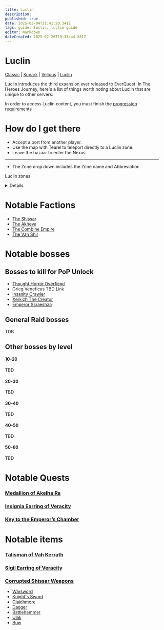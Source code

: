 ```yaml
---
title: Luclin
description: 
published: true
date: 2025-03-04T21:41:20.341Z
tags: guide, luclin, luclin guide
editor: markdown
dateCreated: 2025-02-26T19:33:44.861Z
---
```


# Luclin
[Classic](/expansion-guide/classic/_indexen) | [Kunark](/expansion-guide/kunark/_indexen) | [Velious](/expansion-guide/velious/_indexen) | [Luclin](/expansion-guide/luclin/_indexen)

Luclin introduces the third expansion ever released to EverQuest. In The Heroes Journey, here's a list of things worth noting about Luclin that are unique to other servers:


In order to access Luclin content, you must finish the [progression requirements](/progression/)


# How do I get there
- Accept a port from another player.
- Use the map with Tearel to teleport directly to a Luclin zone.
- Leave the bazaar to enter the Nexus.


---
- The Zone drop down includes the Zone name and Abbreviation

Luclin zones <details title="Luclin zones">
Acrylia Caverns – AC
Akheva Ruins – AR
Dawnshroud Peaks – DSP
Fungus Grove – FG
Grieg’s End – GE
Hollowshade Moor – HSM
Katta Castellum – KC
Marus Seru – MS
Mons Letalis – ML
Netherbian Lair – NL
Paludal Caverns – PC
Sanctus Seru – SS
Scarlet Desert – SD
Shadeweaver’s Thicket – ST
Shadow Haven – SH
Ssraeshza Temple – Ssra
Tenebrous Mountains – TM
The Bazaar – Baz
The Deep – Deep
The Grey – Grey
The Nexus – Nexus
The Twilight Sea – TwiSea
The Umbral Plains – UP
Vex Thal – VT
</details>

# Notable Factions
- [The Shissar](https://www.thjdi.cc/faction/688)
- [The Akheva](https://www.thjdi.cc/faction/1521)
- [The Combine Empire](https://www.thjdi.cc/faction/268)
- [The Vah Shir](https://www.thjdi.cc/faction/180)


# Notable bosses
## Bosses to kill for PoP Unlock
- [Thought Horror Overfiend](https://www.thjdi.cc/npc/164078)
- Grieg Veneficus TBD Link
- [Insanity Crawler](https://www.thjdi.cc/npc/179180)
- [Xerkizh The Creator](https://www.thjdi.cc/npc/162190)
- [Emperor Ssraeshza](https://www.thjdi.cc/npc/162227)

## General Raid bosses
TDB

## Other bosses by level
#### 10-20
TBD

#### 20-30
TBD

#### 30-40
TBD

#### 40-50
TBD

#### 50-60
TBD

# Notable Quests

### [Medallion of Akelha Ra](https://everquest.allakhazam.com/db/quest.html?quest=1583)

### [Insignia Earring of Veracity](https://everquest.allakhazam.com/db/quest.html?quest=1667)
### [Key to the Emperor’s Chamber](https://everquest.allakhazam.com/db/quest.html?quest=1999)


# Notable items
### [Talisman of Vah Kerrath](https://www.thjdi.cc/item/8364)


### [Sigil Earring of Veracity](https://www.thjdi.cc/item/29861)

### [Corrupted Shissar Weapons](https://everquest.allakhazam.com/db/quest.html?quest=1998)
- [Warsword](https://www.thjdi.cc/item/7960)
- [Knight's Sword](https://www.thjdi.cc/item/7961)
- [Claidhmore](https://www.thjdi.cc/item/7962)
- [Dagger](https://www.thjdi.cc/item/7963)
- [Battlehammer](https://www.thjdi.cc/item/7964)
- [Ulak](https://www.thjdi.cc/item/7965)
- [Bow](https://www.thjdi.cc/item/7242)
